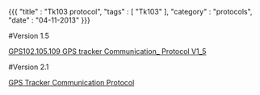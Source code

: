 {{{
    "title"    : "Tk103 protocol",
    "tags"     : [ "Tk103" ],
    "category" : "protocols",
    "date"     : "04-11-2013"
}}}

#Version 1.5

[GPS102.105.109 GPS tracker Communication_ Protocol V1_5](../protocol_docs/GPS102.105.109-GPS-tracker-Communication_-Protocol-V1_5.pdf)

#Version 2.1

[GPS Tracker Communication Protocol](../protocol_docs/GPS-Tracker-Communication-Protocol.pdf)



